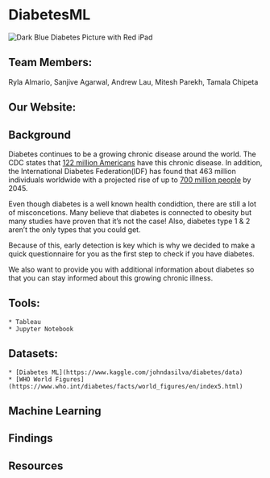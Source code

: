 # DiabetesML
![Dark Blue Diabetes Picture with Red iPad]("resources/images/diabetes_digital.png")

## Team Members: 

Ryla Almario, Sanjive Agarwal, Andrew Lau, Mitesh Parekh, Tamala Chipeta

## Our Website:

## Background
Diabetes continues to be a growing chronic disease around the world. The CDC states that [122 million Americans](https://www.cdc.gov/diabetes/library/socialmedia/infocards.html) have this chronic disease. In addition, the International Diabetes Federation(IDF) has found that 463 million individuals worldwide with a projected rise of up to [700 million people](https://www.idf.org/aboutdiabetes/what-is-diabetes/facts-figures.html) by 2045. 

Even though diabetes is a well known health condidtion, there are still a lot of misconcetions. Many believe that diabetes is connected to obesity but many studies have proven that it’s not the case! Also, diabetes type 1 & 2 aren’t the only types that you could get.

Because of this, early detection is key which is why we decided to make a quick questionnaire for you as the first step to check if you have diabetes. 

We also want to provide you with additional information about diabetes so that you can stay informed about this growing chronic illness.


## Tools:
    * Tableau
    * Jupyter Notebook

## Datasets:
    * [Diabetes ML](https://www.kaggle.com/johndasilva/diabetes/data)
    * [WHO World Figures](https://www.who.int/diabetes/facts/world_figures/en/index5.html)

## Machine Learning


## Findings

## Resources